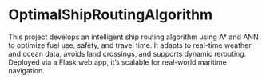 # OptimalShipRoutingAlgorithm
This project develops an intelligent ship routing algorithm using A* and ANN to optimize fuel use, safety, and travel time. It adapts to real-time weather and ocean data, avoids land crossings, and supports dynamic rerouting. Deployed via a Flask web app, it’s scalable for real-world maritime navigation.
